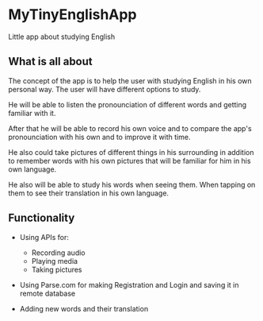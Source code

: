 # MyTinyEnglishApp
Little app about studying English

## What is all about

The concept of the app is to help the user with studying English in his own personal way. 
The user will have different options to study.


He will be able to listen the pronounciation of different words and getting familiar with it. 


After that he will be able to record his own voice and to compare the app's pronounciation with his own and to improve it 
with time.


He also could take pictures of different things in his surrounding in addition to remember words with his own pictures that will be familiar for him in his own language.


He also will be able to study his words when seeing them. When tapping on them to see their translation in his own language. 

## Functionality

- Using APIs for:
  - Recording audio
  - Playing media
  - Taking pictures

- Using Parse.com for making Registration and Login and saving it in remote database
- Adding new words and their translation

